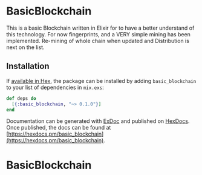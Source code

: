 # BasicBlockchain

This is a basic Blockchain written in Elixir for to have a better understand of this technology.
For now fingerprints, and a VERY simple mining has been implemented.
Re-mining of whole chain when updated and Distribution is next on the list.

## Installation

If [available in Hex](https://hex.pm/docs/publish), the package can be installed
by adding `basic_blockchain` to your list of dependencies in `mix.exs`:

```elixir
def deps do
  [{:basic_blockchain, "~> 0.1.0"}]
end
```

Documentation can be generated with [ExDoc](https://github.com/elixir-lang/ex_doc)
and published on [HexDocs](https://hexdocs.pm). Once published, the docs can
be found at [https://hexdocs.pm/basic_blockchain](https://hexdocs.pm/basic_blockchain).

# BasicBlockchain

